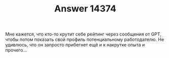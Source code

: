 ﻿---
title: "Answer 14374"
se.owner.user_id: 528024
se.owner.display_name: "Егор Гаврилов"
se.owner.link: "https://ru.meta.stackoverflow.com/users/528024/%d0%95%d0%b3%d0%be%d1%80-%d0%93%d0%b0%d0%b2%d1%80%d0%b8%d0%bb%d0%be%d0%b2"
se.answer_id: 14374
se.question_id: 14372
se.post_type: answer
se.is_accepted: False
---
<p>Мне кажется, что кто-то крутит себе рейтинг через сообщения от GPT, чтобы потом показать свой профиль потенциальному работодателю. Не удивлюсь, что он запросто прибегнет ещё и к накрутке опыта и прочего...</p>
